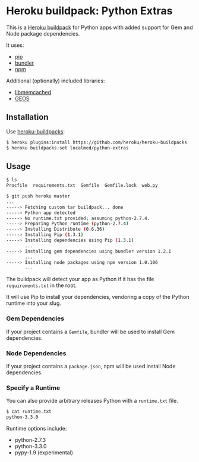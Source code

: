 Heroku buildpack: Python Extras
===============================

This is a [Heroku buildpack](http://devcenter.heroku.com/articles/buildpacks) for Python apps with added support for Gem and Node package dependencies.

It uses:

* [pip](http://www.pip-installer.org/)
* [bundler](http://gembundler.com/)
* [npm](https://npmjs.org/)

Additional (optionally) included libraries:

* [libmemcached](http://libmemcached.org/libMemcached.html)
* [GEOS](http://trac.osgeo.org/geos/)

Installation
------------

Use [heroku-buildpacks](https://github.com/heroku/heroku-buildpacks):

``` bash
$ heroku plugins:install https://github.com/heroku/heroku-buildpacks
$ heroku buildpacks:set localmed/python-extras
```

Usage
-----

``` bash
$ ls
Procfile  requirements.txt  Gemfile  Gemfile.lock  web.py

$ git push heroku master
...
-----> Fetching custom tar buildpack... done
-----> Python app detected
-----> No runtime.txt provided; assuming python-2.7.4.
-----> Preparing Python runtime (python-2.7.4)
-----> Installing Distribute (0.6.36)
-----> Installing Pip (1.3.1)
-----> Installing dependencies using Pip (1.3.1)
       ...
-----> Installing gem dependencies using bundler version 1.2.1
       ...
-----> Installing node packages using npm version 1.0.106
       ...
```

The buildpack will detect your app as Python if it has the file `requirements.txt` in the root. 

It will use Pip to install your dependencies, vendoring a copy of the Python runtime into your slug.

### Gem Dependencies

If your project contains a `Gemfile`, bundler will be used to install Gem dependencies.

### Node Dependencies

If your project contains a `package.json`, npm will be used install Node dependencies.

### Specify a Runtime

You can also provide arbitrary releases Python with a `runtime.txt` file.

``` bash
$ cat runtime.txt
python-3.3.0
```
    
Runtime options include:

- python-2.7.3
- python-3.3.0
- pypy-1.9 (experimental)
